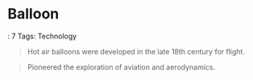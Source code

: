 # Balloon

: 7
Tags: Technology

> Hot air balloons were developed in the late 18th century for flight.
> 

> Pioneered the exploration of aviation and aerodynamics.
>